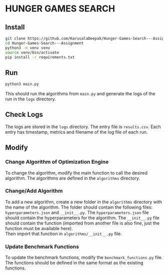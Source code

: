 # HUNGER GAMES SEARCH

## Install

```bash
git clone https://github.com/KarusalaDeepak/Hunger-Games-Search---Assignment
cd Hunger-Games-Search---Assignment
python3 -m venv venv
source venv/bin/activate
pip install -r requirements.txt
```

## Run

```bash
python3 main.py
```

This should run the algorithms from `main.py` and generate the logs of the run in the `logs` directory.

## Check Logs

The logs are stored in the `logs` directory. The entry file is `results.csv`. Each entry has timestamp, metrics and filename of the log file of each run.

## Modify

### Change Algorithm of Optimization Engine

To change the algorithm, modify the main function to call the desired algorithm. The algorithms are defined in the `algorithms` directory.

### Change/Add Algorithm

To add a new algorithm, create a new folder in the `algorithms` directory with the name of the algorithm. The folder should contain the following files: `hyperparameters.json` and `__init__.py`. The `hyperparameters.json` file should contain the hyperparameters for the algorithm. The `__init__.py` file should contain the function (imported from another file is also fine, just the function must be available here).
<br>
Then import that function in `algorithms/__init__.py` file.

### Update Benchmark Functions

To update the benchmark functions, modify the `benchmark_functions.py` file. The functions should be defined in the same format as the existing functions.
